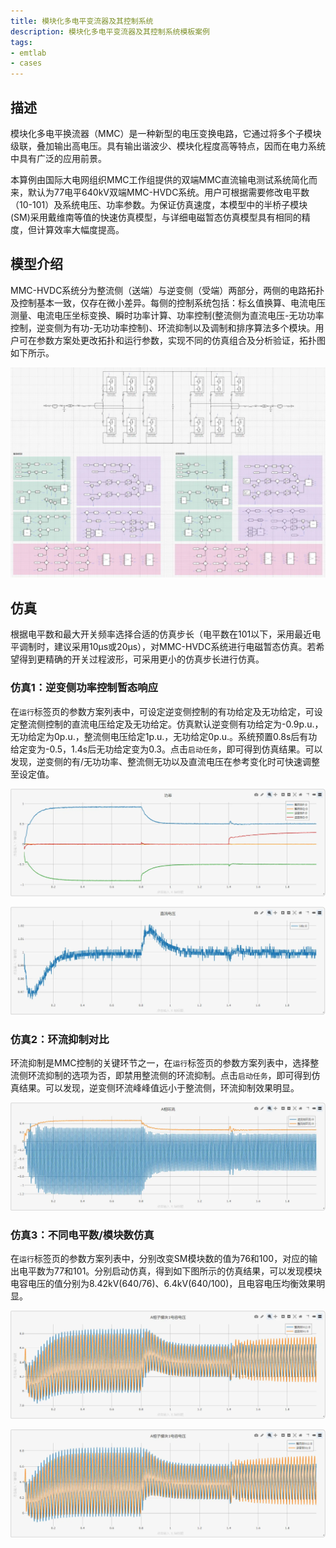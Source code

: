 ```yaml
---
title: 模块化多电平变流器及其控制系统
description: 模块化多电平变流器及其控制系统模板案例
tags:
- emtlab
- cases
---
```


## 描述
模块化多电平换流器（MMC）是一种新型的电压变换电路，它通过将多个子模块级联，叠加输出高电压。具有输出谐波少、模块化程度高等特点，因而在电力系统中具有广泛的应用前景。 

本算例由国际大电网组织MMC工作组提供的双端MMC直流输电测试系统简化而来，默认为77电平640kV双端MMC-HVDC系统。用户可根据需要修改电平数（10-101）及系统电压、功率参数。为保证仿真速度，本模型中的半桥子模块(SM)采用戴维南等值的快速仿真模型，与详细电磁暂态仿真模型具有相同的精度，但计算效率大幅度提高。

## 模型介绍

MMC-HVDC系统分为整流侧（送端）与逆变侧（受端）两部分，两侧的电路拓扑及控制基本一致，仅存在微小差异。每侧的控制系统包括：标幺值换算、电流电压测量、电流电压坐标变换、瞬时功率计算、功率控制(整流侧为直流电压-无功功率控制，逆变侧为有功-无功功率控制)、环流抑制以及调制和排序算法多个模块。用户可在参数方案处更改拓扑和运行参数，实现不同的仿真组合及分析验证，拓扑图如下所示。

![MMC的仿真电路图](./topo.png "拓扑图")


## 仿真

根据电平数和最大开关频率选择合适的仿真步长（电平数在101以下，采用最近电平调制时，建议采用10μs或20μs），对MMC-HVDC系统进行电磁暂态仿真。若希望得到更精确的开关过程波形，可采用更小的仿真步长进行仿真。

### 仿真1：逆变侧功率控制暂态响应

在`运行`标签页的参数方案列表中，可设定逆变侧控制的有功给定及无功给定，可设定整流侧控制的直流电压给定及无功给定。仿真默认逆变侧有功给定为-0.9p.u.，无功给定为0p.u.，整流侧电压给定1p.u.，无功给定0p.u.。系统预置0.8s后有功给定变为-0.5，1.4s后无功给定变为0.3。点击`启动任务`，即可得到仿真结果。可以发现，逆变侧的有/无功功率、整流侧无功以及直流电压在参考变化时可快速调整至设定值。

![送受端功率仿真结果](./MMC2.png "仿真图")

![直流电压仿真结果](./MMC3.png "仿真图")

### 仿真2：环流抑制对比

环流抑制是MMC控制的关键环节之一，在`运行`标签页的参数方案列表中，选择整流侧环流抑制的选项为否，即禁用整流侧的环流抑制。点击`启动任务`，即可得到仿真结果。可以发现，逆变侧环流峰峰值远小于整流侧，环流抑制效果明显。

![环流抑制对比仿真结果](./MMC4.png "仿真图")

### 仿真3：不同电平数/模块数仿真

在`运行`标签页的参数方案列表中，分别改变SM模块数的值为76和100，对应的输出电平数为77和101。分别启动仿真，得到如下图所示的仿真结果，可以发现模块电容电压的值分别为8.42kV(640/76)、6.4kV(640/100)，且电容电压均衡效果明显。

![模块数为76时的电容电压仿真结果](./MMC5.png "仿真图")

![模块数为100时的电容电压仿真结果](./MMC6.png "仿真图")